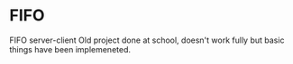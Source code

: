 # FIFO
FIFO server-client
Old project done at school, doesn't work fully but basic things have been implemeneted.
